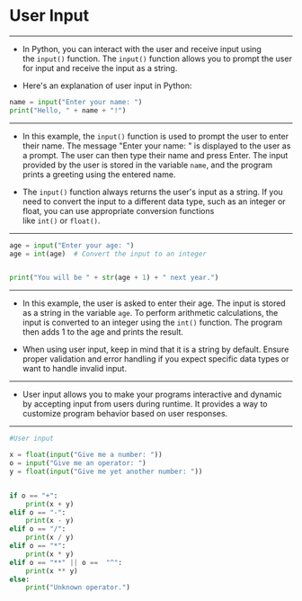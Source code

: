 # User Input
---

- In Python, you can interact with the user and receive input using the `input()` function. The `input()` function allows you to prompt the user for input and receive the input as a string.

- Here's an explanation of user input in Python:

```python
name = input("Enter your name: ")
print("Hello, " + name + "!")
```

---

- In this example, the `input()` function is used to prompt the user to enter their name. The message "Enter your name: " is displayed to the user as a prompt. The user can then type their name and press Enter. The input provided by the user is stored in the variable `name`, and the program prints a greeting using the entered name.

- The `input()` function always returns the user's input as a string. If you need to convert the input to a different data type, such as an integer or float, you can use appropriate conversion functions like `int()` or `float()`.

---
```python
age = input("Enter your age: ")
age = int(age)  # Convert the input to an integer


print("You will be " + str(age + 1) + " next year.")

```

---

- In this example, the user is asked to enter their age. The input is stored as a string in the variable `age`. To perform arithmetic calculations, the input is converted to an integer using the `int()` function. The program then adds 1 to the age and prints the result.

- When using user input, keep in mind that it is a string by default. Ensure proper validation and error handling if you expect specific data types or want to handle invalid input.

---

- User input allows you to make your programs interactive and dynamic by accepting input from users during runtime. It provides a way to customize program behavior based on user responses.

---

```python
#User input

x = float(input("Give me a number: ")) 
o = input("Give me an operator: ") 
y = float(input("Give me yet another number: ")) 


if o == "+": 
	print(x + y) 
elif o == "-": 
	print(x - y) 
elif o == "/": 
	print(x / y) 
elif o == "*": 
	print(x * y) 
elif o == "**" || o ==  "^": 
	print(x ** y) 
else: 
	print("Unknown operator.")
```

